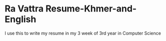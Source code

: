 # Ra Vattra Resume-Khmer-and-English
I use this to write my resume in my 3 week of 3rd year in Computer Science
